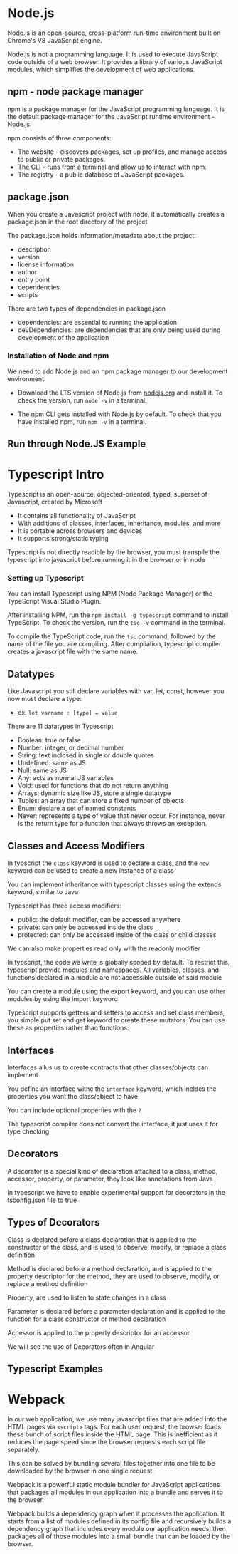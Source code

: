 # Node.js

Node.js is an open-source, cross-platform run-time environment built on Chrome's V8 JavaScript engine.

Node.js is not a programming language. It is used to execute JavaScript code outside of a web browser. It provides a library of various JavaScript modules, which simplifies the development of web applications.

## npm - node package manager

npm is a package manager for the JavaScript programming language. It is the default package manager for the JavaScript runtime environment -Node.js. 

npm consists of three components:
-  The website - discovers packages, set up profiles, and manage access to public or private packages. 
-  The CLI  - runs from a terminal and allow us to interact with npm. 
-  The registry  - a public database of JavaScript packages.

## package.json

When you create a Javascript project with node, it automatically creates a package.json in the root directory of the project

The package.json holds information/metadata about the project:

-   description
-   version
-   license information
-   author
-   entry point
-   dependencies
-   scripts

There are two types of dependencies in package.json

-   dependencies: are essential to running the application
-   devDependencies: are dependencies that are only being used during development of the application

### Installation of Node and npm

We need to add Node.js and an npm package manager to our development environment.

* Download the LTS version of Node.js from [nodejs.org](https://nodejs.org/en/) and install it. To check the version, run `node -v` in a terminal.

* The npm CLI gets installed with Node.js by default. To check that you have installed npm, run `npm -v` in a  terminal. 

## Run through Node.JS Example

# Typescript Intro

Typescript is an open-source, objected-oriented, typed, superset of Javascript, created by Microsoft

-   It contains all functionality of JavaScript
-   With additions of classes, interfaces, inheritance, modules, and more
-   It is portable across browsers and devices
-   It supports strong/static typing

Typescript is not directly readible by the browser, you must transpile the typescript into javascript before running it in the browser or in node

### Setting up Typescript

You can install Typescript using NPM (Node Package Manager) or the TypeScript Visual Studio Plugin.

After installing NPM, run the `npm install -g typescript` command to install TypeScript. To check the version, run the `tsc -v` command in the terminal. 

To compile the TypeScript code, run the `tsc` command, followed by the name of the file you are compiling. After compliation, typescript compiler creates a javascript file with the same name.

## Datatypes

Like Javascript you still declare variables with var, let, const, however you now must declare a type:

-   ex. `let varname : [type] = value`

There are 11 datatypes in Typescript

-   Boolean: true or false
-   Number: integer, or decimal number
-   String: text inclosed in single or double quotes
-   Undefined: same as JS
-   Null: same as JS
-   Any: acts as normal JS variables
-   Void: used for functions that do not return anything
-   Arrays: dynamic size like JS, store a single datatype
-   Tuples: an array that can store a fixed number of objects
-   Enum: declare a set of named constants
-   Never: represents a type of value that never occur. For instance, never is the return type for a    function that always throws an exception.

## Classes and Access Modifiers

In typscript the `class` keyword is used to declare a class, and the `new` keyword can be used to create a new instance of a class

You can implement inheritance with typescript classes using the extends keyword, similar to Java

Typescript has three access modifiers:

-   public: the default modifier, can be accessed anywhere
-   private: can only be accessed inside the class
-   protected: can only be accessed inside of the class or child classes

We can also make properties read only with the readonly modifier

In typscript, the code we write is globally scoped by default. To restrict this, typescript provide modules and namespaces. All variables, classes, and functions declared in a module are not accessible outside of said module

You can create a module using the export keyword, and you can use other modules by using the import keyword

Typescript supports getters and setters to access and set class members, you simple put set and get keyword to create these mutators. You can use these as properties rather than functions.

## Interfaces

Interfaces allus us to create contracts that other classes/objects can implement

You define an interface withe the `interface` keyword, which incldes the properties you want the class/object to have

You can include optional properties with the `?`

The typescript compiler does not convert the interface, it just uses it for type checking

## Decorators

A decorator is a special kind of declaration attached to a class, method, accessor, property, or parameter, they look like annotations from Java

In typescript we have to enable experimental support for decorators in the tsconfig.json file to true

## Types of Decorators

Class is declared before a class declaration that is applied to the constructor of the class, and is used to observe, modify, or replace a class definition

Method is declared before a method declaration, and is applied to the property descriptor for the method, they are used to observe, modify, or replace a method definition

Property, are used to listen to state changes in a class

Parameter is declared before a parameter declaration and is applied to the function for a class constructor or method declaration

Accessor is applied to the property descriptor for an accessor

We will see the use of Decorators often in Angular

## Typescript Examples

# Webpack

In our web application, we use many javascript files that are added into the HTML pages via `<script>` tags.  For each user request, the browser loads these bunch of script files inside the HTML page. This is inefficient as it reduces the page speed since the browser requests each script file separately.

This can be solved by bundling several files together into one file to be downloaded by the browser in one single request.

Webpack is a powerful static module bundler for JavaScript applications that packages all modules in our application into a bundle and serves it to the browser.

Webpack builds a dependency graph  when it processes the application. It starts from a list of modules defined in its config file and recursively builds a dependency graph that includes every module our application needs, then packages all of those modules into a small bundle that can be loaded by the browser.
